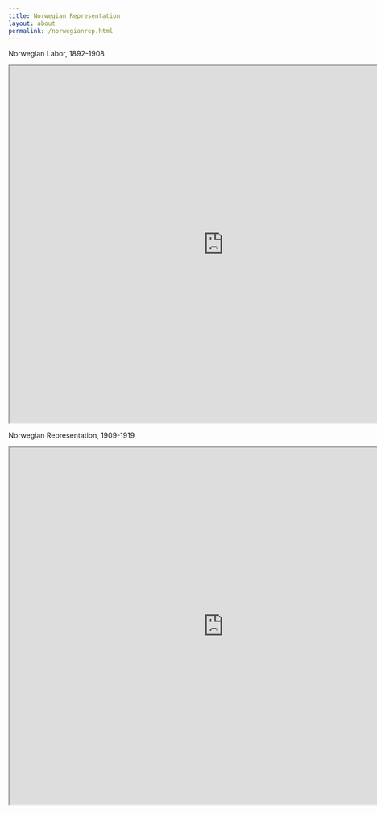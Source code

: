 ```yaml
---
title: Norwegian Representation
layout: about
permalink: /norwegianrep.html
---
```

Norwegian Labor, 1892-1908

<iframe style='width: 850px; height: 709px;' src='https://voyant-tools.org/tool/Bubbles/?stopList=keywords-110b934176aea962db4ba0a79a18c89b&speed=20&corpus=efacaac110037a2e61080ad6652177e9'></iframe>

Norwegian Representation, 1909-1919

<iframe style='width: 850px; height: 709px;' src='https://voyant-tools.org/tool/Bubbles/?stopList=keywords-05066fe07c237d22591a8952444f1505&speed=20&corpus=9b0bca17a444f719e284c5c313463ccc'></iframe>

